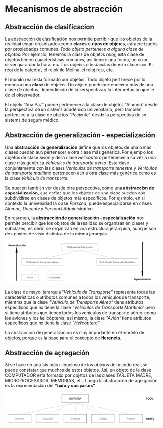# Mecanismos de abstracción

## Abstracción de clasificacion

La abstracción de clasificación nos permite percibir que los objetos de la realidad están organizados como **clases** o **tipos de objetos**, caracterizados por propiedades comunes. *Todo objeto pertenece a alguna clase de objetos*. Por ejemplo, tenemos la clase de objetos *reloj*; esta clase de objetos tienen características comunes, así tienen: una forma, un color, sirven para dar la hora, etc. Los objetos o instancias de esta clase son: El reoj de la catedral, el relok de Melina, el reloj rojo, etc.

El mundo real esta formado por objetos. Todo objeto pertenece por lo menos a una **clase** de objetos. Un objeto puede pertenecer a más de una clase de objetos, dependiendo de la perspectiva y la interpretación que le de el observador.

El objeto "Ana Paz" puede pertenecer a la clase de objetos "Alumno" desde la perspectiva de un sistema académico universitario, pero también pertenece a la clase de objetos "Paciente" desde la perspectiva de un sistema de seguro médico.

## Abstracción de generalización - especialización

Una **abstracción de generalización** define que los objetos de una o más clases puedan aun pertenecer a otra clase más genérica. Por ejemplo los objetos de clase *Avión* y de la clase *Helicóptero* pertenecen a su vez a una clase más genérica *Vehículos de transporte aéreo*. Esta clase conjuntamente con las clases *Vehiculos de transporte terrestre* y *Vehiculos de transporte marítimo* pertenecen aún a otra clase más genérica como es la clase *Vehículo de transporte*.

Se pueden también ver desde otra perspectiva, como una **abstracción de especialización**, que define que los objetos de una clase pueden aún subdividirse en clases de objetos más específicos. Por ejemplo, en el contexto la universidad la clase *Persona*, puede especializarse en clases *Alumno*, *Docente* y *Personal Administrativo*.

En resumen, la **abstracción de generalización - especialización** nos permite percibir que los objetos de la realidad se organizan en clases y subclases, es decir, se organizan en una estructura jerárquica, aunque son dos puntos de vista distintos de la misma jerarquía.

![Abstracción Generalización Especialización](./img/abstraccionGE.PNG)

La clase de mayor jerarquía *"Vehículo de Transporte"* representa todas las características o atributos comunes a todos los vehículos de transporte; mientras que la clase *"Vehículo de Transporte Aéreo"* tiene atributos especificos que no tiene la clase *"Vehículos de Transporte Marítimo"* pero si tiene atributos que tienen todos los vehículos de transporte aéreo, como los aviones y los helicópteros; asi mismo, la clase *"Avión"* tiene atributos específicos que no tiene la clase *"Helicóptero"*

La abstracción de generalización es muy importante en el modelo de objetos, porque es la base para el concepto de **Herencia**.

## Abstracción de agregación

Si se hace un análisis más minucioso de los objetos del mundo real, se puede constatar que muchos de estos objetos. Así, un objeto de la clase COMPUTADOR esta formado por objetos de las clases TARJETA MADRE, MICROPROCESADOR, MEMORIAS, etc. Luego la abstracción de agregación es la representación del **"todo y sus partes"**.

![Ejemplo de Abstracción de agregación](./img/tarea.PNG)
